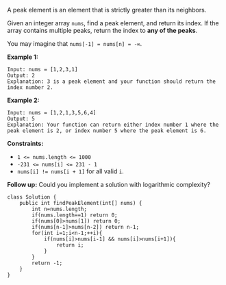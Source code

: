 A peak element is an element that is strictly greater than its neighbors.

Given an integer array `nums`, find a peak element, and return its index. If the array contains multiple peaks, return the index to **any of the peaks**.

You may imagine that `nums[-1] = nums[n] = -∞`.

 

**Example 1:**

```
Input: nums = [1,2,3,1]
Output: 2
Explanation: 3 is a peak element and your function should return the index number 2.
```

**Example 2:**

```
Input: nums = [1,2,1,3,5,6,4]
Output: 5
Explanation: Your function can return either index number 1 where the peak element is 2, or index number 5 where the peak element is 6.
```

 

**Constraints:**

- `1 <= nums.length <= 1000`
- `-231 <= nums[i] <= 231 - 1`
- `nums[i] != nums[i + 1]` for all valid `i`.

 

**Follow up:** Could you implement a solution with logarithmic complexity?



```
class Solution {
    public int findPeakElement(int[] nums) {
        int n=nums.length;
        if(nums.length==1) return 0;
        if(nums[0]>nums[1]) return 0;
        if(nums[n-1]>nums[n-2]) return n-1;
        for(int i=1;i<n-1;++i){
            if(nums[i]>nums[i-1] && nums[i]>nums[i+1]){
                return i;
            }
        }
        return -1;
    }
}
```

